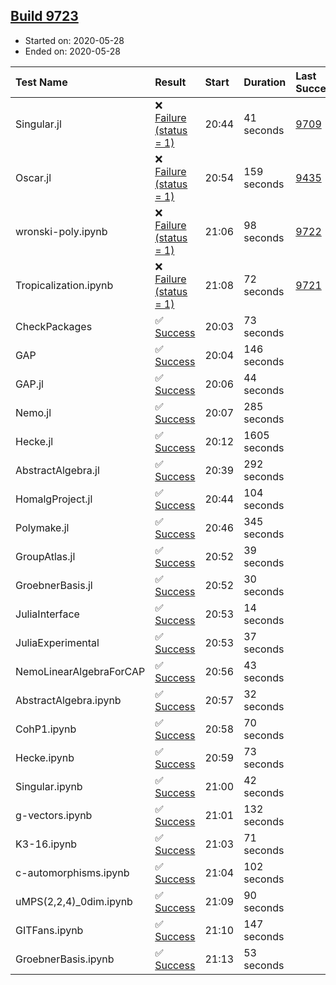 ## [Build 9723](https://oscarci.mathematik.uni-kl.de/job/oscar/9723/)

* Started on: 2020-05-28
* Ended on: 2020-05-28

| Test Name    | Result | Start | Duration | Last Success | First Failure |
|:-------------|:-------|:------|:---------|:-------------|:--------------|
| Singular.jl | ❌ [Failure (status = 1)](https://oscarci.mathematik.uni-kl.de/job/oscar/9723/artifact/logs/build-9723/Singular.jl.log) | 20:44 | 41 seconds | [9709](https://oscarci.mathematik.uni-kl.de/job/oscar/9709/) | [9710](https://oscarci.mathematik.uni-kl.de/job/oscar/9710/) |
| Oscar.jl | ❌ [Failure (status = 1)](https://oscarci.mathematik.uni-kl.de/job/oscar/9723/artifact/logs/build-9723/Oscar.jl.log) | 20:54 | 159 seconds | [9435](https://oscarci.mathematik.uni-kl.de/job/oscar/9435/) | [9436](https://oscarci.mathematik.uni-kl.de/job/oscar/9436/) |
| wronski-poly.ipynb | ❌ [Failure (status = 1)](https://oscarci.mathematik.uni-kl.de/job/oscar/9723/artifact/logs/build-9723/wronski-poly.ipynb.log) | 21:06 | 98 seconds | [9722](https://oscarci.mathematik.uni-kl.de/job/oscar/9722/) | [9723](https://oscarci.mathematik.uni-kl.de/job/oscar/9723/) |
| Tropicalization.ipynb | ❌ [Failure (status = 1)](https://oscarci.mathematik.uni-kl.de/job/oscar/9723/artifact/logs/build-9723/Tropicalization.ipynb.log) | 21:08 | 72 seconds | [9721](https://oscarci.mathematik.uni-kl.de/job/oscar/9721/) | [9722](https://oscarci.mathematik.uni-kl.de/job/oscar/9722/) |
| CheckPackages | ✅ [Success](https://oscarci.mathematik.uni-kl.de/job/oscar/9723/artifact/logs/build-9723/CheckPackages.log) | 20:03 | 73 seconds |  |  |
| GAP | ✅ [Success](https://oscarci.mathematik.uni-kl.de/job/oscar/9723/artifact/logs/build-9723/GAP.log) | 20:04 | 146 seconds |  |  |
| GAP.jl | ✅ [Success](https://oscarci.mathematik.uni-kl.de/job/oscar/9723/artifact/logs/build-9723/GAP.jl.log) | 20:06 | 44 seconds |  |  |
| Nemo.jl | ✅ [Success](https://oscarci.mathematik.uni-kl.de/job/oscar/9723/artifact/logs/build-9723/Nemo.jl.log) | 20:07 | 285 seconds |  |  |
| Hecke.jl | ✅ [Success](https://oscarci.mathematik.uni-kl.de/job/oscar/9723/artifact/logs/build-9723/Hecke.jl.log) | 20:12 | 1605 seconds |  |  |
| AbstractAlgebra.jl | ✅ [Success](https://oscarci.mathematik.uni-kl.de/job/oscar/9723/artifact/logs/build-9723/AbstractAlgebra.jl.log) | 20:39 | 292 seconds |  |  |
| HomalgProject.jl | ✅ [Success](https://oscarci.mathematik.uni-kl.de/job/oscar/9723/artifact/logs/build-9723/HomalgProject.jl.log) | 20:44 | 104 seconds |  |  |
| Polymake.jl | ✅ [Success](https://oscarci.mathematik.uni-kl.de/job/oscar/9723/artifact/logs/build-9723/Polymake.jl.log) | 20:46 | 345 seconds |  |  |
| GroupAtlas.jl | ✅ [Success](https://oscarci.mathematik.uni-kl.de/job/oscar/9723/artifact/logs/build-9723/GroupAtlas.jl.log) | 20:52 | 39 seconds |  |  |
| GroebnerBasis.jl | ✅ [Success](https://oscarci.mathematik.uni-kl.de/job/oscar/9723/artifact/logs/build-9723/GroebnerBasis.jl.log) | 20:52 | 30 seconds |  |  |
| JuliaInterface | ✅ [Success](https://oscarci.mathematik.uni-kl.de/job/oscar/9723/artifact/logs/build-9723/JuliaInterface.log) | 20:53 | 14 seconds |  |  |
| JuliaExperimental | ✅ [Success](https://oscarci.mathematik.uni-kl.de/job/oscar/9723/artifact/logs/build-9723/JuliaExperimental.log) | 20:53 | 37 seconds |  |  |
| NemoLinearAlgebraForCAP | ✅ [Success](https://oscarci.mathematik.uni-kl.de/job/oscar/9723/artifact/logs/build-9723/NemoLinearAlgebraForCAP.log) | 20:56 | 43 seconds |  |  |
| AbstractAlgebra.ipynb | ✅ [Success](https://oscarci.mathematik.uni-kl.de/job/oscar/9723/artifact/logs/build-9723/AbstractAlgebra.ipynb.log) | 20:57 | 32 seconds |  |  |
| CohP1.ipynb | ✅ [Success](https://oscarci.mathematik.uni-kl.de/job/oscar/9723/artifact/logs/build-9723/CohP1.ipynb.log) | 20:58 | 70 seconds |  |  |
| Hecke.ipynb | ✅ [Success](https://oscarci.mathematik.uni-kl.de/job/oscar/9723/artifact/logs/build-9723/Hecke.ipynb.log) | 20:59 | 73 seconds |  |  |
| Singular.ipynb | ✅ [Success](https://oscarci.mathematik.uni-kl.de/job/oscar/9723/artifact/logs/build-9723/Singular.ipynb.log) | 21:00 | 42 seconds |  |  |
| g-vectors.ipynb | ✅ [Success](https://oscarci.mathematik.uni-kl.de/job/oscar/9723/artifact/logs/build-9723/g-vectors.ipynb.log) | 21:01 | 132 seconds |  |  |
| K3-16.ipynb | ✅ [Success](https://oscarci.mathematik.uni-kl.de/job/oscar/9723/artifact/logs/build-9723/K3-16.ipynb.log) | 21:03 | 71 seconds |  |  |
| c-automorphisms.ipynb | ✅ [Success](https://oscarci.mathematik.uni-kl.de/job/oscar/9723/artifact/logs/build-9723/c-automorphisms.ipynb.log) | 21:04 | 102 seconds |  |  |
| uMPS(2,2,4)_0dim.ipynb | ✅ [Success](https://oscarci.mathematik.uni-kl.de/job/oscar/9723/artifact/logs/build-9723/uMPS-2-2-4-_0dim.ipynb.log) | 21:09 | 90 seconds |  |  |
| GITFans.ipynb | ✅ [Success](https://oscarci.mathematik.uni-kl.de/job/oscar/9723/artifact/logs/build-9723/GITFans.ipynb.log) | 21:10 | 147 seconds |  |  |
| GroebnerBasis.ipynb | ✅ [Success](https://oscarci.mathematik.uni-kl.de/job/oscar/9723/artifact/logs/build-9723/GroebnerBasis.ipynb.log) | 21:13 | 53 seconds |  |  |
